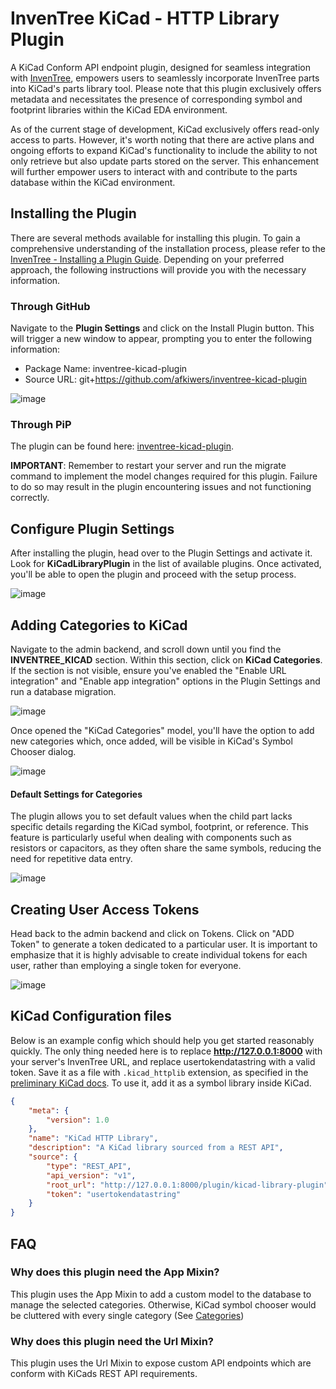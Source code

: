 # InvenTree KiCad - HTTP Library Plugin

A KiCad Conform API endpoint plugin, designed for seamless integration with [InvenTree](https://inventree.org), empowers users to seamlessly incorporate InvenTree parts into KiCad's parts library tool. Please note that this plugin exclusively offers metadata and necessitates the presence of corresponding symbol and footprint libraries within the KiCad EDA environment.

As of the current stage of development, KiCad exclusively offers read-only access to parts. However, it's worth noting that there are active plans and ongoing efforts to expand KiCad's functionality to include the ability to not only retrieve but also update parts stored on the server. This enhancement will further empower users to interact with and contribute to the parts database within the KiCad environment.

## Installing the Plugin
There are several methods available for installing this plugin. To gain a comprehensive understanding of the installation process, please refer to the [InvenTree - Installing a Plugin Guide](https://docs.inventree.org/en/latest/extend/plugins/install/#installation-methods). Depending on your preferred approach, the following instructions will provide you with the necessary information.

### Through GitHub
Navigate to the **Plugin Settings** and click on the Install Plugin button. This will trigger a new window to appear, prompting you to enter the following information:

- Package Name: inventree-kicad-plugin
- Source URL: git+https://github.com/afkiwers/inventree-kicad-plugin

![image](https://raw.githubusercontent.com/afkiwers/inventree_kicad/main/images/install_plugin_via_github_url.png)

### Through PiP
The plugin can be found here: [inventree-kicad-plugin](https://pypi.org/project/inventree-kicad-plugin/).

**IMPORTANT**: Remember to restart your server and run the migrate command to implement the model changes required for this plugin. Failure to do so may result in the plugin encountering issues and not functioning correctly.

## Configure Plugin Settings
After installing the plugin, head over to the Plugin Settings and activate it. Look for **KiCadLibraryPlugin** in the list of available plugins. Once activated, you'll be able to open the plugin and proceed with the setup process.

![image](https://github.com/afkiwers/inventree_kicad/raw/main/images/admin_add_change_categories.png)

## Adding Categories to KiCad
Navigate to the admin backend, and scroll down until you find the **INVENTREE_KICAD** section. Within this section, click on **KiCad Categories**.
If the section is not visible, ensure you've enabled the "Enable URL integration" and "Enable app integration" options in the Plugin Settings and run a database migration.

![image](https://github.com/afkiwers/inventree_kicad/raw/main/images/admin_model.png)

Once opened the "KiCad Categories" model, you'll have the option to add new categories which, once added, will be visible in KiCad's Symbol Chooser dialog.

![image](https://github.com/afkiwers/inventree_kicad/raw/main/images/admin_add_change_categories.png)

#### Default Settings for Categories
The plugin allows you to set default values when the child part lacks specific details regarding the KiCad symbol, footprint, or reference. This feature is particularly useful when dealing with components such as resistors or capacitors, as they often share the same symbols, reducing the need for repetitive data entry.

![image](https://github.com/afkiwers/inventree_kicad/raw/main/images/admin_add_category.png)

## Creating User Access Tokens
Head back to the admin backend and click on Tokens. Click on "ADD Token" to generate a token dedicated to a particular user. It is important to emphasize that it is highly advisable to create individual tokens for each user, rather than employing a single token for everyone.

![image](https://github.com/afkiwers/inventree_kicad/raw/main/images/admin_tokens.png)

## KiCad Configuration files
Below is an example config which should help you get started reasonably quickly. The only thing needed here is to replace **http://127.0.0.1:8000** with your server's InvenTree URL, and replace usertokendatastring with a valid token.
Save it as a file with `.kicad_httplib` extension, as specified in the [preliminary KiCad docs](https://docs.kicad.org/master/en/eeschema/eeschema_advanced.html#http-libraries). To use it, add it as a symbol library inside KiCad.

```json
{
    "meta": {
        "version": 1.0
    },
    "name": "KiCad HTTP Library",
    "description": "A KiCad library sourced from a REST API",
    "source": {
        "type": "REST_API",
        "api_version": "v1",
        "root_url": "http://127.0.0.1:8000/plugin/kicad-library-plugin",
        "token": "usertokendatastring"
    }
}
```

## FAQ

### Why does this plugin need the App Mixin?

This plugin uses the App Mixin to add a custom model to the database to manage the selected categories. Otherwise, KiCad symbol chooser would be cluttered with every single category (See [Categories](#adding-categories-to-kicad))

### Why does this plugin need the Url Mixin?

This plugin uses the Url Mixin to expose custom API endpoints which are conform with KiCads REST API requirements.


